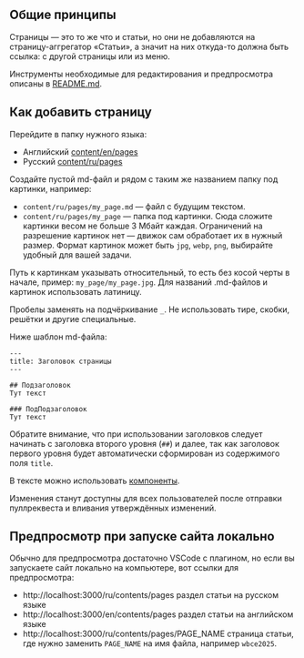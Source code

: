 ## Общие принципы
Страницы — это то же что и статьи, но они не добавляются на страницу-аггрегатор «Статьи», а значит на них откуда-то должна быть ссылка: с другой страницы или из меню.

Инструменты необходимые для редактирования и предпросмотра описаны в [README.md](/README.md).

## Как добавить страницу

Перейдите в папку нужного языка:
* Английский [content/en/pages](/content/en/pages)
* Русский [content/ru/pages](/content/ru/pages)

Создайте пустой md-файл и рядом с таким же названием папку под картинки, например:
* `content/ru/pages/my_page.md` — файл с будущим текстом.
* `content/ru/pages/my_page` — папка под картинки. Сюда сложите картинки весом не больше 3 Мбайт каждая. Ограничений на разрешение картинок нет — движок сам обработает их в нужный размер. Формат картинок может быть `jpg`, `webp`, `png`, выбирайте удобный для вашей задачи.

Путь к картинкам указывать относительный, то есть без косой черты в начале, пример: `my_page/my_page.jpg`.
Для названий .md-файлов и картинок использовать латиницу.

Пробелы заменять на подчёркивание `_`. Не использовать тире, скобки, решётки и другие специальные.

Ниже шаблон md-файла:
```
---
title: Заголовок страницы
---

## Подзаголовок
Тут текст

### ПодПодзаголовок
Тут текст
```

Обратите внимание, что при использовании заголовков следует начинать с заголовка второго уровня (`##`) и далее, так как заголовок первого уровня будет автоматически сформирован из содержимого поля `title`.

В тексте можно использовать [компоненты](./components.md).

Изменения станут доступны для всех пользователей после отправки пуллреквеста и вливания утверждённых изменений.

## Предпросмотр при запуске сайта локально

Обычно для предпросмотра достаточно VSCode с плагином, но если вы запускаете сайт локально на компьютере, вот ссылки для предпросмотра:
* http://localhost:3000/ru/contents/pages раздел статьи на русском языке
* http://localhost:3000/en/contents/pages раздел статьи на английском языке
* http://localhost:3000/ru/contents/pages/PAGE_NAME страница статьи, где нужно заменить `PAGE_NAME` на имя файла, например `wbce2025`.
